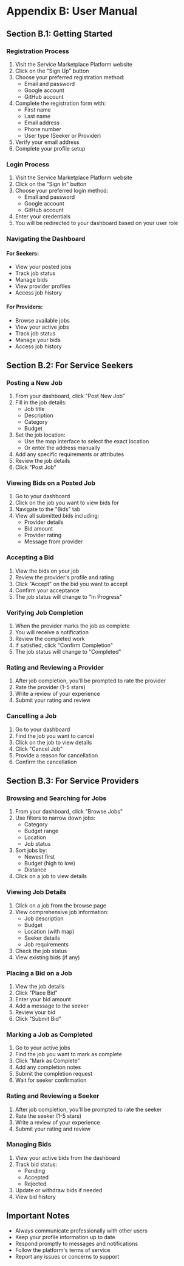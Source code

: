 # Appendix B: User Manual

## Section B.1: Getting Started

### Registration Process
1. Visit the Service Marketplace Platform website
2. Click on the "Sign Up" button
3. Choose your preferred registration method:
   - Email and password
   - Google account
   - GitHub account
4. Complete the registration form with:
   - First name
   - Last name
   - Email address
   - Phone number
   - User type (Seeker or Provider)
5. Verify your email address
6. Complete your profile setup

### Login Process
1. Visit the Service Marketplace Platform website
2. Click on the "Sign In" button
3. Choose your preferred login method:
   - Email and password
   - Google account
   - GitHub account
4. Enter your credentials
5. You will be redirected to your dashboard based on your user role

### Navigating the Dashboard
#### For Seekers:
- View your posted jobs
- Track job status
- Manage bids
- View provider profiles
- Access job history

#### For Providers:
- Browse available jobs
- View your active jobs
- Track job status
- Manage your bids
- Access job history

## Section B.2: For Service Seekers

### Posting a New Job
1. From your dashboard, click "Post New Job"
2. Fill in the job details:
   - Job title
   - Description
   - Category
   - Budget
3. Set the job location:
   - Use the map interface to select the exact location
   - Or enter the address manually
4. Add any specific requirements or attributes
5. Review the job details
6. Click "Post Job"

### Viewing Bids on a Posted Job
1. Go to your dashboard
2. Click on the job you want to view bids for
3. Navigate to the "Bids" tab
4. View all submitted bids including:
   - Provider details
   - Bid amount
   - Provider rating
   - Message from provider

### Accepting a Bid
1. View the bids on your job
2. Review the provider's profile and rating
3. Click "Accept" on the bid you want to accept
4. Confirm your acceptance
5. The job status will change to "In Progress"

### Verifying Job Completion
1. When the provider marks the job as complete
2. You will receive a notification
3. Review the completed work
4. If satisfied, click "Confirm Completion"
5. The job status will change to "Completed"

### Rating and Reviewing a Provider
1. After job completion, you'll be prompted to rate the provider
2. Rate the provider (1-5 stars)
3. Write a review of your experience
4. Submit your rating and review

### Cancelling a Job
1. Go to your dashboard
2. Find the job you want to cancel
3. Click on the job to view details
4. Click "Cancel Job"
5. Provide a reason for cancellation
6. Confirm the cancellation

## Section B.3: For Service Providers

### Browsing and Searching for Jobs
1. From your dashboard, click "Browse Jobs"
2. Use filters to narrow down jobs:
   - Category
   - Budget range
   - Location
   - Job status
3. Sort jobs by:
   - Newest first
   - Budget (high to low)
   - Distance
4. Click on a job to view details

### Viewing Job Details
1. Click on a job from the browse page
2. View comprehensive job information:
   - Job description
   - Budget
   - Location (with map)
   - Seeker details
   - Job requirements
3. Check the job status
4. View existing bids (if any)

### Placing a Bid on a Job
1. View the job details
2. Click "Place Bid"
3. Enter your bid amount
4. Add a message to the seeker
5. Review your bid
6. Click "Submit Bid"

### Marking a Job as Completed
1. Go to your active jobs
2. Find the job you want to mark as complete
3. Click "Mark as Complete"
4. Add any completion notes
5. Submit the completion request
6. Wait for seeker confirmation

### Rating and Reviewing a Seeker
1. After job completion, you'll be prompted to rate the seeker
2. Rate the seeker (1-5 stars)
3. Write a review of your experience
4. Submit your rating and review

### Managing Bids
1. View your active bids from the dashboard
2. Track bid status:
   - Pending
   - Accepted
   - Rejected
3. Update or withdraw bids if needed
4. View bid history

## Important Notes
- Always communicate professionally with other users
- Keep your profile information up to date
- Respond promptly to messages and notifications
- Follow the platform's terms of service
- Report any issues or concerns to support 